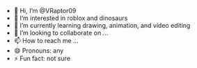 - 👋 Hi, I’m @VRaptor09
- 👀 I’m interested in roblox and dinosaurs
- 🌱 I’m currently learning drawing, animation, and video editing
- 💞️ I’m looking to collaborate on ...
- 📫 How to reach me ...
- 😄 Pronouns: any
- ⚡ Fun fact: not sure

<!---
VRaptor09/VRaptor09 is a ✨ special ✨ repository because its `README.md` (this file) appears on your GitHub profile.
You can click the Preview link to take a look at your changes.
--->
